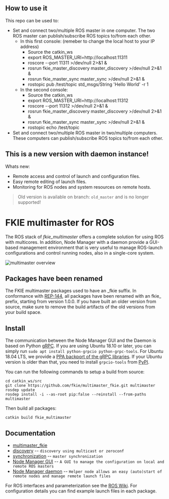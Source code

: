 ## How to use it
This repo can be used to:
  * Set and connect two/multiple ROS master in one computer. The two ROS master can publish/subscribe ROS topics to/from each other.
    * In this first console: (remeber to change the local host to your IP address)
      * Source the catkin_ws
      * export ROS_MASTER_URI=http://localhost:11311 
      * roscore --port 11311 >/dev/null 2>&1 &
      * rosrun fkie_master_discovery master_discovery >/dev/null 2>&1 &
      * rosrun fkie_master_sync master_sync >/dev/null 2>&1 &
      * rostopic pub /test/topic std_msgs/String 'Hello World' -r 1
    * In the second console:
      * Source the catkin_ws
      * export ROS_MASTER_URI=http://localhost:11312
      * roscore --port 11312 >/dev/null 2>&1 &
      * rosrun fkie_master_discovery master_discovery >/dev/null 2>&1 &
      * rosrun fkie_master_sync master_sync >/dev/null 2>&1 &
      * rostopic echo /test/topic
  * Set and connect two/multiple ROS master in two/multiple computers. These computers can publish/subscribe ROS topics to/from each other.


## This is a new version with daemon instance!
Whats new:

 * Remote access and control of launch and configuration files.
 * Easy remote editing of launch files.
 * Monitoring for ROS nodes and system resources on remote hosts.

> Old version is available on branch: `old_master` and is no longer supported!

# FKIE multimaster for ROS

The ROS stack of *fkie_multimaster* offers a complete solution for using ROS with multicores.
In addition, Node Manager with a daemon provide a GUI-based management environment that is very useful to manage ROS-launch configurations and control running nodes, also in a single-core system.

![multimaster overview](multimaster_overview.png)

## Packages have been renamed

The FKIE multimaster packages used to have an \_fkie suffix. In conformance with [REP-144](http://www.ros.org/reps/rep-0144.html), all packages have been renamed with an fkie\_ prefix, starting from version 1.0.0.
If you have built an older version from source, make sure to remove the build artifacts of the old versions from your build space.

## Install

The communication between the Node Manager GUI and the Daemon is based on Python [gRPC](https://grpc.io/). If you are using Ubuntu 18.10 or later, you can simply run `sudo apt install python-grpcio python-grpc-tools`. For Ubuntu 18.04 LTS, we provide a [PPA backport of the gRPC libraries](https://launchpad.net/~roehling/+archive/ubuntu/grpc). If your Ubuntu version is older than that, you need to install `grpcio-tools` from [PyPI](https://pypi.org/project/grpcio-tools/).

You can run the following commands to setup a build from source:

```
cd catkin_ws/src
git clone https://github.com/fkie/multimaster_fkie.git multimaster
rosdep update
rosdep install -i --as-root pip:false --reinstall --from-paths multimaster
```

Then build all packages:
```
catkin build fkie_multimaster
```

## Documentation

* [multimaster\_fkie](http://fkie.github.io/multimaster_fkie)
* [discovery](http://fkie.github.io/multimaster_fkie/master_discovery.html) -- `discovery using multicast or zeroconf`
* [synchronization](http://fkie.github.io/multimaster_fkie/master_sync.html) -- `master synchronization`
* [Node Manager GUI](http://fkie.github.io/multimaster_fkie/node_manager.html) -- `A GUI to manage the configuration on local and remote ROS masters`
* [Node Manager daemon](http://fkie.github.io/multimaster_fkie/node_manager_daemon.html) -- `Helper node allows an easy (auto)start of remote nodes and manage remote launch files`

For ROS interfaces and parameterization see the [ROS Wiki](http://www.ros.org/wiki/multimaster_fkie). For configuration details you can find example launch files in each package.

